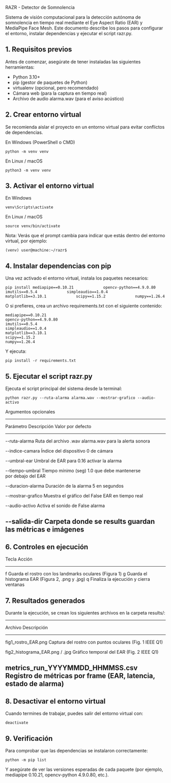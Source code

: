 RAZR - Detector de Somnolencia

Sistema de visión computacional para la detección autónoma de
somnolencia en tiempo real mediante el Eye Aspect Ratio (EAR) y
MediaPipe Face Mesh.
Este documento describe los pasos para configurar el entorno, instalar
dependencias y ejecutar el script razr.py.

<h2>1. Requisitos previos</h2>

Antes de comenzar, asegúrate de tener instaladas las siguientes
herramientas:

-   Python 3.10+
-   pip (gestor de paquetes de Python)
-   virtualenv (opcional, pero recomendado)
-   Cámara web (para la captura en tiempo real)
-   Archivo de audio alarma.wav (para el aviso acústico)

<h2>2. Crear entorno virtual</h2>

Se recomienda aislar el proyecto en un entorno virtual para evitar
conflictos de dependencias.

En Windows (PowerShell o CMD)

    python -m venv venv

En Linux / macOS

    python3 -m venv venv

<h2>3. Activar el entorno virtual</h2>

En Windows

    venv\Scripts\activate

En Linux / macOS

    source venv/bin/activate

Nota: Verás que el prompt cambia para indicar que estás dentro del
entorno virtual, por ejemplo:

    (venv) user@machine:~/razr$

<h2>4. Instalar dependencias con pip</h2>

Una vez activado el entorno virtual, instala los paquetes necesarios:

    pip install mediapipe==0.10.21             opencv-python==4.9.0.80             imutils==0.5.4             simpleaudio==1.0.4             matplotlib==3.10.1             scipy==1.15.2             numpy==1.26.4

O si prefieres, crea un archivo requirements.txt con el siguiente
contenido:

    mediapipe==0.10.21
    opencv-python==4.9.0.80
    imutils==0.5.4
    simpleaudio==1.0.4
    matplotlib==3.10.1
    scipy==1.15.2
    numpy==1.26.4

Y ejecuta:

    pip install -r requirements.txt

<h2>5. Ejecutar el script razr.py</h2>

Ejecuta el script principal del sistema desde la terminal:

    python razr.py --ruta-alarma alarma.wav --mostrar-grafico --audio-activo

Argumentos opcionales

  ------------------------------------------------------------------------
  Parámetro           Descripción            Valor por defecto
  ------------------- ---------------------- -----------------------------
  --ruta-alarma       Ruta del archivo .wav  alarma.wav
                      para la alerta sonora  

  --indice-camara     Índice del dispositivo 0
                      de cámara              

  --umbral-ear        Umbral de EAR para     0.16
                      activar la alarma      

  --tiempo-umbral     Tiempo mínimo (seg)    1.0
                      que debe mantenerse    
                      por debajo del EAR     

  --duracion-alarma   Duración de la alarma  5
                      en segundos            

  --mostrar-grafico   Muestra el gráfico del False
                      EAR en tiempo real     

  --audio-activo      Activa el sonido de    False
                      alarma                 

  --salida-dir        Carpeta donde se       results
                      guardan las métricas e 
                      imágenes               
  ------------------------------------------------------------------------

<h2>6. Controles en ejecución</h2>

  Tecla   Acción
  ------- --------------------------------------------------------
  f       Guarda el rostro con los landmarks oculares (Figura 1)
  g       Guarda el histograma EAR (Figura 2, .png y .jpg)
  q       Finaliza la ejecución y cierra ventanas

<h2>7. Resultados generados</h2>

Durante la ejecución, se crean los siguientes archivos en la carpeta
results/:

  --------------------------------------------------------------------------
  Archivo                           Descripción
  --------------------------------- ----------------------------------------
  fig1_rostro_EAR.png               Captura del rostro con puntos oculares
                                    (Fig. 1 IEEE Q1)

  fig2_histograma_EAR.png / .jpg    Gráfico temporal del EAR (Fig. 2 IEEE
                                    Q1)

  metrics_run_YYYYMMDD_HHMMSS.csv   Registro de métricas por frame (EAR,
                                    latencia, estado de alarma)
  --------------------------------------------------------------------------

<h2>8. Desactivar el entorno virtual</h2>

Cuando termines de trabajar, puedes salir del entorno virtual con:

    deactivate

<h2>9. Verificación</h2>

Para comprobar que las dependencias se instalaron correctamente:

    python -m pip list

Y asegúrate de ver las versiones esperadas de cada paquete (por ejemplo,
mediapipe 0.10.21, opencv-python 4.9.0.80, etc.).
